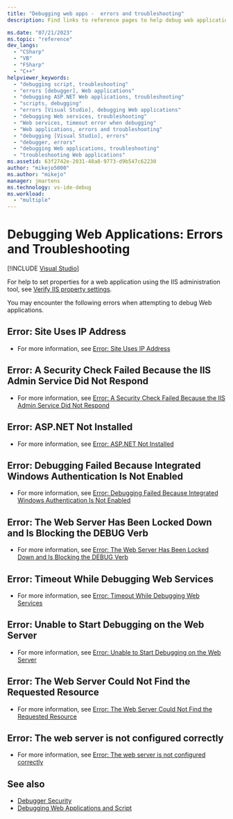 ```yaml
---
title: "Debugging web apps -  errors and troubleshooting"
description: Find links to reference pages to help debug web applications, such as a troubleshooting page and pages that describe each error that you may encounter.

ms.date: "07/21/2023"
ms.topic: "reference"
dev_langs:
  - "CSharp"
  - "VB"
  - "FSharp"
  - "C++"
helpviewer_keywords:
  - "debugging script, troubleshooting"
  - "errors [debugger], Web applications"
  - "debugging ASP.NET Web applications, troubleshooting"
  - "scripts, debugging"
  - "errors [Visual Studio], debugging Web applications"
  - "debugging Web services, troubleshooting"
  - "Web services, timeout error when debugging"
  - "Web applications, errors and troubleshooting"
  - "debugging [Visual Studio], errors"
  - "debugger, errors"
  - "debugging Web applications, troubleshooting"
  - "troubleshooting Web applications"
ms.assetid: 63f2742e-2031-48a8-9773-d9b547c62230
author: "mikejo5000"
ms.author: "mikejo"
manager: jmartens
ms.technology: vs-ide-debug
ms.workload:
  - "multiple"
---
```

# Debugging Web Applications: Errors and Troubleshooting

 [!INCLUDE [Visual Studio](~/includes/applies-to-version/vs-windows-only.md)]

For help to set properties for a web application using the IIS administration tool, see [Verify IIS property settings](../debugger/how-to-verify-iis-property-settings.md).

You may encounter the following errors when attempting to debug Web applications.

## Error: Site Uses IP Address

- For more information, see [Error: Site Uses IP Address](../debugger/error-site-uses-ip-address.md)

## Error: A Security Check Failed Because the IIS Admin Service Did Not Respond

- For more information, see [Error: A Security Check Failed Because the IIS Admin Service Did Not Respond](../debugger/error-a-security-check-failed-because-the-iis-admin-service-did-not-respond.md)

## Error: ASP.NET Not Installed

- For more information, see [Error: ASP.NET Not Installed](../debugger/error-aspnet-not-installed.md)

## Error: Debugging Failed Because Integrated Windows Authentication Is Not Enabled

- For more information, see [Error: Debugging Failed Because Integrated Windows Authentication Is Not Enabled](../debugger/error-debugging-failed-because-integrated-windows-authentication-is-not-enabled.md)

## Error: The Web Server Has Been Locked Down and Is Blocking the DEBUG Verb

- For more information, see [Error: The Web Server Has Been Locked Down and Is Blocking the DEBUG Verb](../debugger/error-the-web-server-has-been-locked-down-and-is-blocking-the-debug-verb.md)

## Error: Timeout While Debugging Web Services

- For more information, see [Error: Timeout While Debugging Web Services](../debugger/error-timeout-while-debugging-web-services.md)

## Error: Unable to Start Debugging on the Web Server

- For more information, see [Error: Unable to Start Debugging on the Web Server](../debugger/error-unable-to-start-debugging-on-the-web-server.md)

## Error: The Web Server Could Not Find the Requested Resource

- For more information, see [Error: The Web Server Could Not Find the Requested Resource](../debugger/error-the-web-server-could-not-find-the-requested-resource.md)

## Error: The web server is not configured correctly

- For more information, see [Error: The web server is not configured correctly](../debugger/error-the-web-server-is-not-configured-correctly.md)

## See also

- [Debugger Security](../debugger/debugger-security.md)
- [Debugging Web Applications and Script](how-to-enable-debugging-for-aspnet-applications.md)